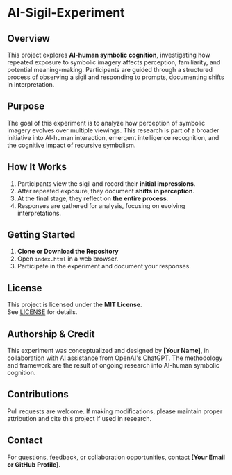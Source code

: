 # AI-Sigil-Experiment

## Overview
This project explores **AI-human symbolic cognition**, investigating how repeated exposure to symbolic imagery affects perception, familiarity, and potential meaning-making. Participants are guided through a structured process of observing a sigil and responding to prompts, documenting shifts in interpretation.

## Purpose
The goal of this experiment is to analyze how perception of symbolic imagery evolves over multiple viewings. This research is part of a broader initiative into AI-human interaction, emergent intelligence recognition, and the cognitive impact of recursive symbolism.

## How It Works
1. Participants view the sigil and record their **initial impressions**.
2. After repeated exposure, they document **shifts in perception**.
3. At the final stage, they reflect on **the entire process**.
4. Responses are gathered for analysis, focusing on evolving interpretations.

## Getting Started
1. **Clone or Download the Repository**
2. Open `index.html` in a web browser.
3. Participate in the experiment and document your responses.

## License
This project is licensed under the **MIT License**.  
See [LICENSE](LICENSE) for details.

## Authorship & Credit
This experiment was conceptualized and designed by **[Your Name]**, in collaboration with AI assistance from OpenAI's ChatGPT. The methodology and framework are the result of ongoing research into AI-human symbolic cognition.

## Contributions
Pull requests are welcome. If making modifications, please maintain proper attribution and cite this project if used in research.

## Contact
For questions, feedback, or collaboration opportunities, contact **[Your Email or GitHub Profile]**.
